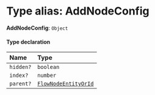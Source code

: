 # Type alias: AddNodeConfig

**AddNodeConfig**: `Object`

#### Type declaration

| Name | Type |
| :------ | :------ |
| `hidden?` | `boolean` |
| `index?` | `number` |
| `parent?` | [`FlowNodeEntityOrId`](/auto-docs/free-layout-editor/types/FlowNodeEntityOrId.md) |
